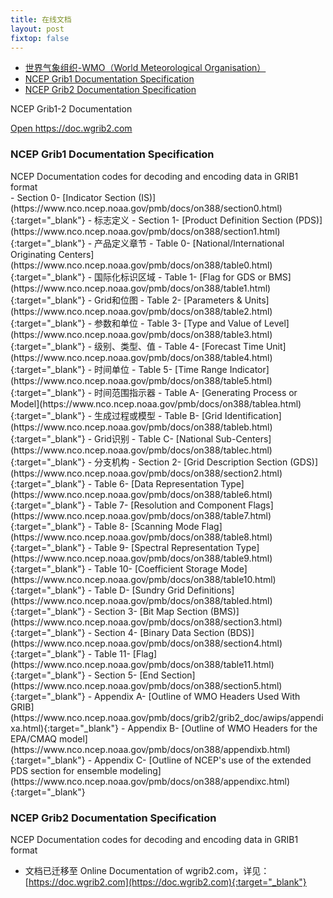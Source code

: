 ```yaml
---
title: 在线文档
layout: post
fixtop: false
---
```

<!-- TOC -->

- [世界气象组织-WMO（World Meteorological Organisation）](#%E4%B8%96%E7%95%8C%E6%B0%94%E8%B1%A1%E7%BB%84%E7%BB%87-wmoworld-meteorological-organisation)
- [NCEP Grib1 Documentation Specification](#ncep-grib1-documentation-specification)
- [NCEP Grib2 Documentation Specification](#ncep-grib2-documentation-specification)

<!-- /TOC -->
<!-- ### World Meteorological Organisation-WMO
Meteorological -->
NCEP Grib1-2 Documentation

<a class="btn btn-sm btn-primary shadow" href="https://doc.wgrib2.com" target="_blank">Open https://doc.wgrib2.com</a>

### NCEP Grib1 Documentation Specification
<div class="alert alert-secondary p-1 rounded-0" role="alert">
    NCEP Documentation codes for decoding and encoding data in GRIB1 format
</div>
- Section 0- [Indicator Section (IS)](https://www.nco.ncep.noaa.gov/pmb/docs/on388/section0.html){:target="_blank"} - 标志定义
- Section 1- [Product Definition Section (PDS)](https://www.nco.ncep.noaa.gov/pmb/docs/on388/section1.html){:target="_blank"} - 产品定义章节
    - Table 0- [National/International Originating Centers](https://www.nco.ncep.noaa.gov/pmb/docs/on388/table0.html){:target="_blank"} - 国际化标识区域
    - Table 1- [Flag for GDS or BMS](https://www.nco.ncep.noaa.gov/pmb/docs/on388/table1.html){:target="_blank"} - Grid和位图
    - Table 2- [Parameters & Units](https://www.nco.ncep.noaa.gov/pmb/docs/on388/table2.html){:target="_blank"} - 参数和单位
    - Table 3- [Type and Value of Level](https://www.nco.ncep.noaa.gov/pmb/docs/on388/table3.html){:target="_blank"} - 级别、类型、值
    - Table 4- [Forecast Time Unit](https://www.nco.ncep.noaa.gov/pmb/docs/on388/table4.html){:target="_blank"} - 时间单位
    - Table 5- [Time Range Indicator](https://www.nco.ncep.noaa.gov/pmb/docs/on388/table5.html){:target="_blank"} - 时间范围指示器
    - Table A- [Generating Process or Model](https://www.nco.ncep.noaa.gov/pmb/docs/on388/tablea.html){:target="_blank"} - 生成过程或模型
    - Table B- [Grid Identification](https://www.nco.ncep.noaa.gov/pmb/docs/on388/tableb.html){:target="_blank"} - Grid识别
    - Table C- [National Sub-Centers](https://www.nco.ncep.noaa.gov/pmb/docs/on388/tablec.html){:target="_blank"} - 分支机构
- Section 2- [Grid Description Section (GDS)](https://www.nco.ncep.noaa.gov/pmb/docs/on388/section2.html){:target="_blank"}
    - Table 6- [Data Representation Type](https://www.nco.ncep.noaa.gov/pmb/docs/on388/table6.html){:target="_blank"}
    - Table 7- [Resolution and Component Flags](https://www.nco.ncep.noaa.gov/pmb/docs/on388/table7.html){:target="_blank"}
    - Table 8- [Scanning Mode Flag](https://www.nco.ncep.noaa.gov/pmb/docs/on388/table8.html){:target="_blank"}
    - Table 9- [Spectral Representation Type](https://www.nco.ncep.noaa.gov/pmb/docs/on388/table9.html){:target="_blank"}
    - Table 10- [Coefficient Storage Mode](https://www.nco.ncep.noaa.gov/pmb/docs/on388/table10.html){:target="_blank"}
    - Table D- [Sundry Grid Definitions](https://www.nco.ncep.noaa.gov/pmb/docs/on388/tabled.html){:target="_blank"}
- Section 3- [Bit Map Section (BMS)](https://www.nco.ncep.noaa.gov/pmb/docs/on388/section3.html){:target="_blank"}
- Section 4- [Binary Data Section (BDS)](https://www.nco.ncep.noaa.gov/pmb/docs/on388/section4.html){:target="_blank"}
    - Table 11- [Flag](https://www.nco.ncep.noaa.gov/pmb/docs/on388/table11.html){:target="_blank"}
- Section 5- [End Section](https://www.nco.ncep.noaa.gov/pmb/docs/on388/section5.html){:target="_blank"}
- Appendix A- [Outline of WMO Headers Used With GRIB](https://www.nco.ncep.noaa.gov/pmb/docs/grib2/grib2_doc/awips/appendixa.html){:target="_blank"}
- Appendix B- [Outline of WMO Headers for the EPA/CMAQ model](https://www.nco.ncep.noaa.gov/pmb/docs/on388/appendixb.html){:target="_blank"}
- Appendix C- [Outline of NCEP's use of the extended PDS section for ensemble modeling](https://www.nco.ncep.noaa.gov/pmb/docs/on388/appendixc.html){:target="_blank"}



### NCEP Grib2 Documentation Specification

<div class="alert alert-secondary p-1 rounded-0" role="alert">
    NCEP Documentation codes for decoding and encoding data in GRIB1 format
</div>

- 文档已迁移至 Online Documentation of wgrib2.com，详见：[https://doc.wgrib2.com](https://doc.wgrib2.com){:target="_blank"}